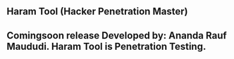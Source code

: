 Haram Tool (Hacker Penetration Master)
-----------------------------------------------------------------------------------------------------------------------------------------------------------------------------------

Comingsoon release
Developed by: Ananda Rauf Maududi.
Haram Tool is Penetration Testing.
-----------------------------------------------------------------------------------------------------------------------------------------------------------------------------------
